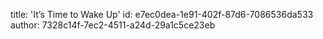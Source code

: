 title: 'It’s Time to Wake Up'
id: e7ec0dea-1e91-402f-87d6-7086536da533
author: 7328c14f-7ec2-4511-a24d-29a1c5ce23eb
